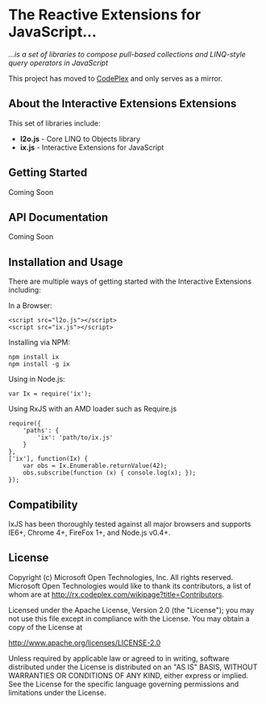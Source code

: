 # The Reactive Extensions for JavaScript... #
*...is a set of libraries to compose pull-based collections and LINQ-style query operators in JavaScript*

This project has moved to [CodePlex](http://rx.codeplex.com/) and only serves as a mirror.

## About the Interactive Extensions Extensions ##

This set of libraries include:

- **l2o.js** - Core LINQ to Objects library
- **ix.js** - Interactive Extensions for JavaScript

## Getting Started ##

Coming Soon

##  API Documentation ##

Coming Soon

## Installation and Usage ##

There are multiple ways of getting started with the Interactive Extensions including:

In a Browser:

    <script src="l2o.js"></script>
    <script src="ix.js"></script>

Installing via NPM:

    npm install ix
    npm install -g ix

Using in Node.js:

    var Ix = require('ix');

Using RxJS with an AMD loader such as Require.js

    require({
        'paths': {
            'ix': 'path/to/ix.js'
        }
    },
    ['ix'], function(Ix) {
        var obs = Ix.Enumerable.returnValue(42);
        obs.subscribe(function (x) { console.log(x); });
    });

## Compatibility ##

IxJS has been thoroughly tested against all major browsers and supports IE6+, Chrome 4+, FireFox 1+, and Node.js v0.4+. 

## License ##

Copyright (c) Microsoft Open Technologies, Inc.  All rights reserved.
Microsoft Open Technologies would like to thank its contributors, a list
of whom are at http://rx.codeplex.com/wikipage?title=Contributors.

Licensed under the Apache License, Version 2.0 (the "License"); you
may not use this file except in compliance with the License. You may
obtain a copy of the License at

http://www.apache.org/licenses/LICENSE-2.0

Unless required by applicable law or agreed to in writing, software
distributed under the License is distributed on an "AS IS" BASIS,
WITHOUT WARRANTIES OR CONDITIONS OF ANY KIND, either express or
implied. See the License for the specific language governing permissions
and limitations under the License.